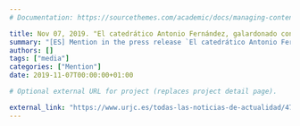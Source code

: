 ```yaml
---
# Documentation: https://sourcethemes.com/academic/docs/managing-content/

title: Nov 07, 2019. "El catedrático Antonio Fernández, galardonado con el Premio Aritmel 2019"
summary: "[ES] Mention in the press release `El catedrático Antonio Fernández, galardonado con el Premio Aritmel 2019`, published by the University Rey Juan Carlos. Mention related to the SCIE-BBVA award"
authors: []
tags: ["media"]
categories: ["Mention"]
date: 2019-11-07T00:00:00+01:00

# Optional external URL for project (replaces project detail page).

external_link: "https://www.urjc.es/todas-las-noticias-de-actualidad/4748-el-catedratico-antonio-fernandez-galardonado-con-el-premio-aritmel-2019"
---
```

